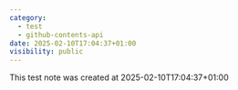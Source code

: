 ```yaml
---
category:
  - test
  - github-contents-api
date: 2025-02-10T17:04:37+01:00
visibility: public
---
```


This test note was created at 2025-02-10T17:04:37+01:00